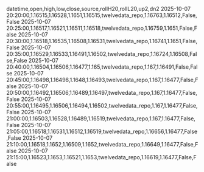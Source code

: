 datetime,open,high,low,close,source,rollH20,rollL20,up2,dn2
2025-10-07 20:20:00,1.16515,1.16528,1.1651,1.16515,twelvedata_repo,1.16763,1.16512,False,False
2025-10-07 20:25:00,1.16517,1.16521,1.16511,1.16518,twelvedata_repo,1.16759,1.1651,False,False
2025-10-07 20:30:00,1.16518,1.16535,1.16508,1.16531,twelvedata_repo,1.16741,1.1651,False,False
2025-10-07 20:35:00,1.16529,1.16533,1.16491,1.16502,twelvedata_repo,1.16724,1.16508,False,False
2025-10-07 20:40:00,1.16504,1.16506,1.16477,1.165,twelvedata_repo,1.167,1.16491,False,False
2025-10-07 20:45:00,1.16498,1.16498,1.1648,1.16493,twelvedata_repo,1.167,1.16477,False,False
2025-10-07 20:50:00,1.16492,1.16506,1.16489,1.16497,twelvedata_repo,1.167,1.16477,False,False
2025-10-07 20:55:00,1.16495,1.16506,1.16494,1.16502,twelvedata_repo,1.167,1.16477,False,False
2025-10-07 21:00:00,1.16503,1.16528,1.16489,1.16519,twelvedata_repo,1.167,1.16477,False,False
2025-10-07 21:05:00,1.16518,1.16531,1.16512,1.16519,twelvedata_repo,1.16656,1.16477,False,False
2025-10-07 21:10:00,1.16518,1.1652,1.16509,1.1652,twelvedata_repo,1.16649,1.16477,False,False
2025-10-07 21:15:00,1.16523,1.1653,1.16521,1.1653,twelvedata_repo,1.16619,1.16477,False,False
